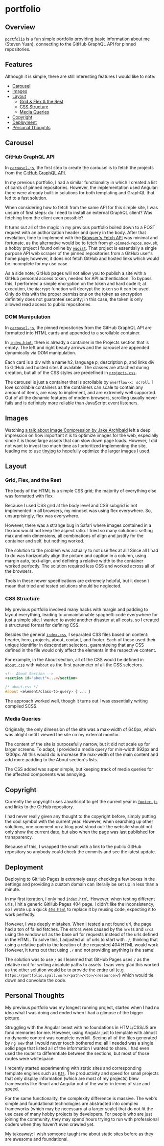 # portfolio

## Overview

[`portfolio`](https://portfolio.syall.work) is a fun simple portfolio providing basic information about me (Steven Yuan), connecting to the GitHub GraphQL API for pinned repositories.

## Features

Although it is simple, there are still interesting features I would like to note:

- [Carousel](#carousel)
- [Images](#images)
- [Layout](#layout)
  - [Grid & Flex & the Rest](#grid-flex-and-the-rest)
  - [CSS Structure](#css-structure)
  - [Media Queries](#media-queries)
- [Copyright](#copyright)
- [Deployment](#deployment)
- [Personal Thoughts](#personal-thoughts)

## Carousel

### GitHub GraphQL API

In [`carousel.js`](js/carousel.js), the first step to create the carousel is to fetch the projects from the [GitHub GraphQL API](https://docs.github.com/en/graphql).

In my previous portfolio, I had a similar functionality in which I created a list of cards of pinned repositories. However, the implementation used Angular: there were already built-in solutions for both templating and GraphQL that led to a fast solution.

When considering how to fetch from the same API for this simple site, I was unsure of first steps: do I need to install an external GraphQL client? Was fetching from the client even possible?

It turns out all of the magic in my previous portfolio boiled down to a POST request with an authorization header and query in the body. After that revelation, time to implement with the [Browser's Fetch API](https://developer.mozilla.org/en-US/docs/Web/API/Fetch_API) was minimal and fortunate, as the alternative would be to fetch from [`gh-pinned-repos.now.sh`](https://github.com/egoist/gh-pinned-repos), a hobby project I found online by [`egoist`](https://github.com/egoist). That project is essentially a single purpose API web scraper of the pinned repositories from a GitHub user's home page; however, it does not fetch GitHub and hosted links which would be incomplete for my use case.

As a side note, GitHub pages will not allow you to publish a site with a GitHub personal access token, needed for API authentication. To bypass this, I performed a simple encryption on the token and hard code it; at execution, the `decrypt` function will decrypt the token so it can be used. Only do this with the proper permissions on the token as encryption definitely does not guarantee security; in this case, the token is only allowed read access to public repositories.

### DOM Manipulation

In [`carousel.js`](js/carousel.js), the pinned repositories from the GitHub GraphQL API are formatted into HTML cards and appended to a scrollable container.

In [`index.html`](index.html), there is already a container in the Projects section that is empty. The left and right beauty arrows and the carousel are appended dynamically via DOM manipulation.

Each card is a div with a name h2, language p, description p, and links div to GitHub and hosted sites if available. The classes are attached during creation, but all of the CSS styles are predefined in [`projects.css`](css/projects.css).

The carousel is just a container that is scrollable by `overflow-x: scroll`. I love scrollable containers as the containers can scale to contain any amount of items, are easy to implement, and are extremely well supported. Out of all the dynamic features of modern browsers, scrolling usually never fails and is definitely more reliable than JavaScript event listeners.

## Images

Watching [a talk about Image Compression by Jake Archibald](https://www.youtube.com/watch?v=F1kYBnY6mwg) left a deep impression on how important it is to optimize images for the web, especially since it is those large assets that can slow down page loads. However, I did not want to invest too much time as I prioritized implementing the site, leading me to use [tinyjpg](https://tinyjpg.com/) to hopefully optimize the larger images I used.

## Layout

### Grid, Flex, and the Rest

The body of the HTML is a simple CSS grid; the majority of everything else was formatted with flex.

Because I used CSS grid at the body level and CSS subgrid is not implemented in all browsers, my mindset was using flex everywhere. So, unsurprisingly, flex was everywhere.

However, there was a strange bug in Safari where images contained in a flexbox would not keep the aspect ratio. I tried so many solutions: setting max and min dimensions, all combinations of align and justify for the container and self, but nothing worked.

The solution to the problem was actually to not use flex at all! Since all I had to do was horizontally align the picture and caption in a column, using margin auto, text-align, and defining a relative width to the container worked perfectly. The solution required less CSS and worked across all of the browsers.

Tools in these newer specifications are extremely helpful, but it doesn't mean that tried and tested solutions should be neglected.

### CSS Structure

My previous portfolio involved many hacks with margin and padding to layout everything, leading to unmaintainable spaghetti code everywhere for just a simple site. I wanted to avoid another disaster at all costs, so I created a structured format for defining CSS.

Besides the general [`index.css`](css/index.css), I separated CSS files based on content: header, hero, projects, about, contact, and footer. Each of these used their unique identifier in descendant selectors, guaranteeing that any CSS defined in the file would only affect the elements in the respective content.

For example, in the About section, all of the CSS would be defined in [`about.css`](css/about.css) with `#about` as the first parameter of all the CSS selectors.

```html
<!-- About Section -->
<section id="about">...</section>
```

```css
/* about.css */
#about <element/class-to-query> { ... }
```

The approach worked well, though it turns out I was essentially writing compiled SCSS.

### Media Queries

Originally, the only dimension of the site was a max-width of 640px, which was alright until I viewed the site on my external monitor.

The content of the site is purposefully narrow, but it did not scale up for larger screens. To adapt, I provided a media query for min-width 992px and 1200px. All this would do is increase the max-width of the main content and add more padding to the About section's lists.

The CSS added was super simple, but keeping track of media queries for the affected components was annoying.

## Copyright

Currently the copyright uses JavaScript to get the current year in [`footer.js`](js/footer.js) and links to the GitHub repository.

I had never really given any thought to the copyright before, simply putting the cool symbol with the current year. However, when searching up other solutions, one comment on a blog post stood out: the website should not only show the current date, but also when the page was last published for transparency.

Because of this, I wrapped the small with a link to the public GitHub repository so anybody could check the commits and see the latest update.

## Deployment

Deploying to GitHub Pages is extremely easy: checking a few boxes in the settings and providing a custom domain can literally be set up in less than a minute.

In my first iteration, I only had [`index.html`](index.html). However, when testing different urls, I hit a generic GitHub Pages 404 page. I didn't like the inconsistency, so I wrote up a quick [`404.html`](404.html) to replace it by reusing code, expecting it to work perfectly.

However, I was deeply mistaken. When I tested a not found url, the page had a ton of failed fetches. The errors were caused by the `href`s and `src`s using the window url as the base url for requests instead of the urls defined in the HTML. To solve this, I adjusted all of urls to start with `./`, thinking that using a relative path to the location of the requested 404 HTML would work. However, it turns out that using `./` and not providing anything is the same!

The solution was to use `/` as I leanrned that GitHub Pages uses `/` as the relative root for writing absolute paths to assets. I was very glad this worked as the other solution would be to provide the entire url (e.g. `https://portfolio.syall.work/<path>/<to>/<resource>/`) which would tie down and convolute the code.

## Personal Thoughts

My previous portfolio was my longest running project, started when I had no idea what I was doing and ended when I had a glimpse of the bigger picture.

Struggling with the Angular beast with no foundations in HTML/CSS/JS are fond memories for me. However, using Angular just to template with almost no dynamic content was complete overkill. Seeing all of the files generated by `ng new` that I would never touch bothered me: all I needed was a single solid page that listed all of the information I wanted to share. I had even used the router to differentiate between the sections, but most of those routes were whitespace.

I recently started experimenting with static sites and corresponding template engines such as [`EJS`](https://ejs.co/). The productivity and speed for small projects that only display information (which are most of my projects) blew frameworks like React and Angular out of the water in terms of size and speed.

For the same functionality, the complexity difference is massive. The web's simple and foundational technologies are abstracted into complex frameworks (which may be necessary at a larger scale) that do not fit the use case of many hobby projects by developers. For people who are just joining the community, they may spend hours trying to run with professional coders when they haven't even crawled yet.

My takeaway: I wish someone taught me about static sites before as they are awesome and foundational.

